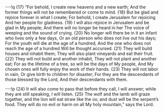 ---!q
{17} “For behold, I create new heavens and a new earth;
And the former things will not be remembered or come to mind.
{18} But be glad and rejoice forever in what I create;
For behold, I create Jerusalem for rejoicing
And her people for gladness.
{19} I will also rejoice in Jerusalem and be glad in My people;
And there will no longer be heard in her
The voice of weeping and the sound of crying.
{20} No longer will there be in it an infant who lives only a few days,
Or an old person who does not live out his days;
For the youth will die at the age of a hundred,
And the one who does not reach the age of a hundred
Will be thought accursed.
{21} They will build houses and inhabit them;
They will also plant vineyards and eat their fruit.
{22} They will not build and another inhabit,
They will not plant and another eat;
For as the lifetime of a tree, so will be the days of My people,
And My chosen ones will fully enjoy the work of their hands.
{23} They will not labor in vain,
Or give birth to children for disaster;
For they are the descendants of those blessed by the Lord,
And their descendants with them.

---!p
{24} It will also come to pass that before they call, I will answer; while they are still speaking, I will listen. {25} The wolf and the lamb will graze together, and the lion will eat straw like the ox; and dust will be the serpent’s food. They will do no evil or harm on all My holy mountain,” says the Lord.